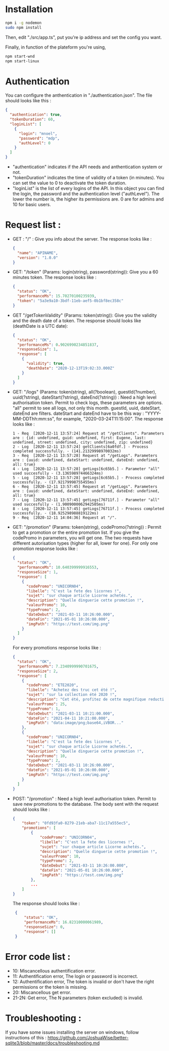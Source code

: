 # Installation

```sh
npm i -g nodemon
sudo npm install
```

Then, edit "./src/app.ts", put you're ip address and set the config you want.

Finally, in function of the plateform you're using,

```sh
npm start-wnd
npm start-linux
```

# Authentication

You can configure the anthentication in "./authentication.json". The file should looks like this :

```json
{
  "authentication": true,
  "tokenDuration": 60,
  "loginList": [
    {
      "login": "mnoel",
      "password": "mdp",
      "authLevel": 0
    }
  ]
}
```

- "authentication" indicates if the API needs and anthentication system or not.
- "tokenDuration" indicates the time of validity of a token (in minutes). You can set the value to 0 to deactivate the token duration.
- "loginList" is the list of every logins of the API. In this object you can find the login, the password and the authentication level ("authLevel"). The lower the number is, the higher its permissions are. 0 are for admins and 10 for basic users.

# Request list :

- GET : "/" : Give you info about the server.
  The response looks like :

  ```json
  {
    "name": "APINAME",
    "version": "1.0.0"
  }
  ```

- GET: "/token" (Params: login(string), password(string)): Give you a 60 minutes token.
  The response looks like :

  ```json
  {
    "status": "OK",
    "performanceMs": 15.70270100235939,
    "token": "5a3e9a10-3bdf-11eb-aef5-0b1bf8ec358c"
  }
  ```

- GET "/getTokenValidity" (Params: token(string)): Give you the validity and the death date of a token.
  The response should looks like (deathDate is a UTC date):

  ```json
  {
    "status": "OK",
    "performanceMs": 0.9026990234851837,
    "responseSize": 1,
    "response": [
      {
        "validity": true,
        "deathDate": "2020-12-13T19:02:33.000Z"
      }
    ]
  }
  ```

- GET: "/logs" (Params: token(string), all(?boolean), guestId(?number), uuid(?string), dateStart(?string), dateEnd(?string)) : Need a high level authorisation token. Permit to check logs, these parameters are options. "all" permit to see all logs, not only this month. guestId, uuid, dateStart, dateEnd are filters. dateStart and dateEnd have to be this way : "YYYY-MM-DDThh:mm:ss", for example, "2020-03-24T11:15:00".
  The response looks like :

  ```
  1 - Req  [2020-12-11 13:57:24] Request at "/getClients". Parameters are : {id: undefined, guid: undefined, first: Eugene, last: undefined, street: undefined, city: undefined, zip: undefined}
  2 - Log  [2020-12-11 13:57:24] getClients[6a0fdf.] - Process completed successfully. - (141.21329998970032ms)
  3 - Req  [2020-12-11 13:57:28] Request at "/getLogs". Parameters are : {uuid: undefined, dateStart: undefined, dateEnd: undefined, all: true}
  4 - Log  [2020-12-11 13:57:28] getLogs[6c65b5.] - Parameter "all" used succesfully - (3.136598974466324ms)
  5 - Log  [2020-12-11 13:57:28] getLogs[6c65b5.] - Process completed successfully. - (17.92179998755455ms)
  6 - Req  [2020-12-11 13:57:45] Request at "/getLogs". Parameters are : {uuid: undefined, dateStart: undefined, dateEnd: undefined, all: true}
  7 - Log  [2020-12-11 13:57:45] getLogs[76711f.] - Parameter "all" used succesfully - (1.9009000062942505ms)
  8 - Log  [2020-12-11 13:57:45] getLogs[76711f.] - Process completed successfully. - (18.925298988819122ms)
  9 - Req  [2020-12-11 14:04:36] Request at "/".
  ```

- GET: "/promotion" (Params: token(string), codePromo(?string)) : Permit to get a promotion or the entire promotion list. If you give the codePromo in parameters, you will get one. The two requests have different autorisation types (higher for all, lower for one).
  For only one promotion response looks like :

  ```json
  {
    "status": "OK",
    "performanceMs": 10.640399999916553,
    "responseSize": 1,
    "response": [
      {
        "codePromo": "UNICORN04",
        "libelle": "C'est la fete des licornes !",
        "sujet": "sur chaque article Licorne achetés.",
        "description": "Quelle dinguerie cette promotion !",
        "valeurPromo": 10,
        "typePromo": 2,
        "dateDebut": "2021-03-11 10:26:00.000",
        "dateFin": "2021-05-01 10:26:00.000",
        "imgPath": "https://test.com/img.png"
      }
    ]
  }
  ```

  For every promotions response looks like :

  ```json
  {
    "status": "OK",
    "performanceMs": 7.2340999990701675,
    "responseSize": 2,
    "response": [
      {
        "codePromo": "ETE2020",
        "libelle": "Achetez des truc cet été !",
        "sujet": "sur la collection été 2020 !",
        "description": "Cet été, profitez de cette magnifique reduction sur notre collection 2020 !",
        "valeurPromo": 25,
        "typePromo": 1,
        "dateDebut": "2021-03-11 10:21:00.000",
        "dateFin": "2021-04-11 10:21:00.000",
        "imgPath": "data:image/png;base64,iVBOR..."
      },
      {
        "codePromo": "UNICORN04",
        "libelle": "C'est la fete des licornes !",
        "sujet": "sur chaque article Licorne achetés.",
        "description": "Quelle dinguerie cette promotion !",
        "valeurPromo": 10,
        "typePromo": 2,
        "dateDebut": "2021-03-11 10:26:00.000",
        "dateFin": "2021-05-01 10:26:00.000",
        "imgPath": "https://test.com/img.png"
      }
    ]
  }
  ```

- POST: "/promotion" : Need a high level authorisation token. Permit to save new promotions to the database.
  The body sent with the request should looks like :

  ```json
  {
      "token": "0fd93fa0-8279-21eb-aba7-11c17a555ec5",
      "promotions": [
          {
              "codePromo": "UNICORN04",
              "libelle": "C'est la fete des licornes !",
              "sujet": "sur chaque article Licorne achetés.",
              "description": "Quelle dinguerie cette promotion !",
              "valeurPromo": 10,
              "typePromo": 2,
              "dateDebut": "2021-03-11 10:26:00.000",
              "dateFin": "2021-05-01 10:26:00.000",
              "imgPath": "https://test.com/img.png"
          },
          ...
      ]
  }
  ```

  The response should looks like :

   ```json
    {
        "status": "OK",
        "performanceMs": 16.82310000061989,
        "responseSize": 0,
        "response": []
    }
   ```

# Error code list :

- 10: Miscancellous authentification error.
- 11: Authentification error, The login or password is incorrect.
- 12: Authentification error, The token is invalid or don't have the right permissions or the token is missing.
- 20: Miscancellous get error.
- 21-2N: Get error, The N parameters (token excluded) is invalid.

# Troubleshooting :

If you have some issues installing the server on windows, follow instructions of this :
https://github.com/JoshuaWise/better-sqlite3/blob/master/docs/troubleshooting.md

